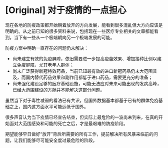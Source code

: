 # [Original] 对于疫情的一点担心


现在各地的防疫政策都开始朝着放开的方向发展，能看到很多混乱但大方向应该是明确的。从之前已知的很多资料来说，包括现在一些医疗专业相关的文章都能看到，当下有一些从一个极端朝向另一个极端发展的可能。

防疫方案中明确一直存在的问题仍未解决：

- 尚未建立有效的免疫屏障，依旧需要进一步提高疫苗效果、增加接种比例以建立免疫屏障，尤其老年人群体；
- 尚未广泛获得新冠特效药品，当前已知最有效的进口新冠药品仍未大范围普及，而国内替代药品效果和副作用都低于进口药品，需要更充分的准备；
- 尚未强化建设足够的医疗基础设施，可能无法应对未来可能出现的发病高峰，已经大范围建设的方舱并不能解决这部分问题。

虽然当下对于毒性减弱的看法已有共识，但国外数据基本都基于已有的群体免疫基础之上，国内这方面水平可能远低于国外。

很多声音认为当下疫情已经宣告结束，但实际上最危险的一波尚未到来，在真的开始面对大范围感染和可能的死亡之后，才是最艰难的防疫阶段。

期望能够早日做好“放开”背后所需要的所有工作，提前解决所有风暴来临前的问题，让我们能够尽可能安全度过最危险的阶段。
